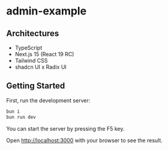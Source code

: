 # admin-example

## Architectures

- TypeScript
- Next.js 15 (React 19 RC)
- Tailwind CSS
- shadcn UI x Radix UI

## Getting Started

First, run the development server:

```bash
bun i
bun run dev
```

You can start the server by pressing the F5 key.

Open [http://localhost:3000](http://localhost:3000) with your browser to see the result.
